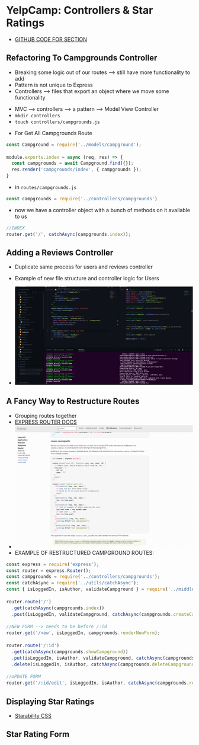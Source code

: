 # YelpCamp: Controllers & Star Ratings
* [GITHUB CODE FOR SECTION](https://github.com/Colt/YelpCamp/tree/e8357458ec6df5a9c97d4bef4d5671ed8d1e760a)

## Refactoring To Campgrounds Controller
- Breaking some logic out of our routes --> still have more functionality to add
- Pattern is not unique to Express
- Controllers --> files that export an object where we move some functionality
* MVC --> controllers --> a pattern --> Model View Controller
* `mkdir controllers`
* `touch controllers/campgrounds.js`
- For Get All Campgrounds Route
```js
const Campground = require('../models/campground');

module.exports.index = async (req, res) => {
  const campgrounds = await Campground.find({});
  res.render('campgrounds/index', { campgrounds });
}
```
- in `routes/campgrounds.js`
```js
const campgrounds = require('../controllers/campgrounds')
```
- now we have a controller object with a bunch of methods on it available to us
```js
//INDEX
router.get('/', catchAsync(campgrounds.index));
```

## Adding a Reviews Controller
- Duplicate same process for users and reviews controller
* Example of new file structure and controller logic for Users
- ![Example](assets/users1.png)

## A Fancy Way to Restructure Routes
- Grouping routes together
- [EXPRESS ROUTER DOCS](https://expressjs.com/en/4x/api.html#router)
- ![Example](assets/router1.png)
- EXAMPLE OF RESTRUCTURED CAMPGROUND ROUTES:
```js
const express = require('express');
const router = express.Router();
const campgrounds = require('../controllers/campgrounds');
const catchAsync = require('../utils/catchAsync');
const { isLoggedIn, isAuthor, validateCampground } = require('../middleware');

router.route('/')
  .get(catchAsync(campgrounds.index))
  .post(isLoggedIn, validateCampground, catchAsync(campgrounds.createCampground));

//NEW FORM --> needs to be before /:id
router.get('/new', isLoggedIn, campgrounds.renderNewForm);

router.route('/:id')
  .get(catchAsync(campgrounds.showCampground))
  .put(isLoggedIn, isAuthor, validateCampground, catchAsync(campgrounds.updateCampground))
  .delete(isLoggedIn, isAuthor, catchAsync(campgrounds.deleteCampground));

//UPDATE FORM
router.get('/:id/edit', isLoggedIn, isAuthor, catchAsync(campgrounds.renderEditForm));
```

## Displaying Star Ratings
* [Starability CSS](https://github.com/LunarLogic/starability)

## Star Rating Form




